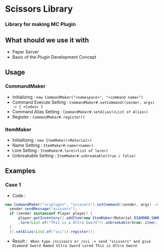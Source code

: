 # Scissors Library
### Library for making MC Plugin

## What should we use it with
- Paper Server
- Basic of the Plugin Development Concept

## Usage

### CommandMaker
- Initializing : ```new CommandMaker("<namespace>", "<command name>")```
- Command Execute Setting : ```CommandMaker#.setCommand((sender, args) -> { <Codes> }```
- Command Alias Setting : ```CommandMaker#.setAlias(<List of Alias>)```
- Register : ```CommandMaker#.register()```

### ItemMaker
- Initiallizing : ```new ItemMaker(<Material>)```
- Name Setting : ```ItemMaker#.name(<name>)```
- Lore Setting : ```ItemMaker#.lore(<list of lore>)```
- Unbreakable Setting : ```ItemMaker#.unbreakable(true / false)```


## Examples

### Case 1
- Code : 
```java
new CommandMaker("sciplugin", "scissors").setCommand((sender, args) -> {
  sender.sendMessage("scissors");
  if (sender instanceof Player player) {
      player.getInventory().addItem(new ItemMaker(Material.DIAMOND_SWORD).name("Ultra Sword")
      .lore(List.of("This is a Ultra Sword")).unbreakable(true).item);
  }
  }).setAlias(List.of("sci")).register();
```
- Result : 
``` When type /scissors or /sci -> send "scissors" and give Diamond Sword Named Ultra Sword Lored This is Ultra Sword```